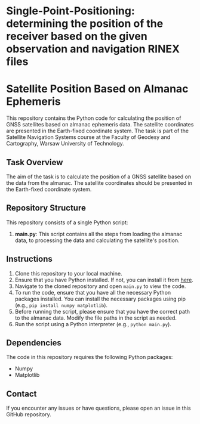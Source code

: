 # Single-Point-Positioning: determining the position of the receiver based on the given observation and navigation RINEX files
# Satellite Position Based on Almanac Ephemeris

This repository contains the Python code for calculating the position of GNSS satellites based on almanac ephemeris data. The satellite coordinates are presented in the Earth-fixed coordinate system. The task is part of the Satellite Navigation Systems course at the Faculty of Geodesy and Cartography, Warsaw University of Technology.

## Task Overview

The aim of the task is to calculate the position of a GNSS satellite based on the data from the almanac. The satellite coordinates should be presented in the Earth-fixed coordinate system.

## Repository Structure

This repository consists of a single Python script:

1. **main.py**: This script contains all the steps from loading the almanac data, to processing the data and calculating the satellite's position.

## Instructions

1. Clone this repository to your local machine.
2. Ensure that you have Python installed. If not, you can install it from [here](https://www.python.org/downloads/).
3. Navigate to the cloned repository and open `main.py` to view the code.
4. To run the code, ensure that you have all the necessary Python packages installed. You can install the necessary packages using pip (e.g., `pip install numpy matplotlib`).
5. Before running the script, please ensure that you have the correct path to the almanac data. Modify the file paths in the script as needed.
6. Run the script using a Python interpreter (e.g., `python main.py`).

## Dependencies

The code in this repository requires the following Python packages:

- Numpy
- Matplotlib

## Contact

If you encounter any issues or have questions, please open an issue in this GitHub repository.
